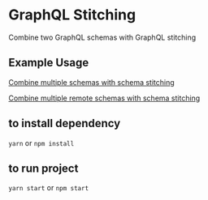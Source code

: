 # GraphQL Stitching #
Combine two GraphQL schemas with GraphQL stitching

## Example Usage ##
[Combine multiple schemas with schema stitching](https://github.com/aofleejay/graphql-schema-stitching/tree/combine-schemas-with-schema-stitching)

[Combine multiple remote schemas with schema stitching](https://github.com/aofleejay/graphql-schema-stitching/tree/combine-remote-schemas-with-schema-stitching)

## to install dependency ##
`yarn` or  `npm install`

## to run project ##
`yarn start` or `npm start`

